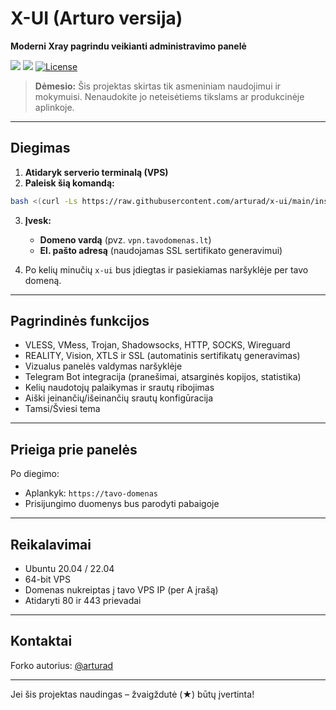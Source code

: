 
# X-UI (Arturo versija)

**Moderni Xray pagrindu veikianti administravimo panelė**

![](https://img.shields.io/github/v/release/arturad/x-ui.svg)
![](https://img.shields.io/github/downloads/arturad/x-ui/total.svg)
[![License](https://img.shields.io/badge/license-GPL%20V3-blue.svg?longCache=true)](https://www.gnu.org/licenses/gpl-3.0.en.html)

> **Dėmesio:** Šis projektas skirtas tik asmeniniam naudojimui ir mokymuisi. Nenaudokite jo neteisėtiems tikslams ar produkcinėje aplinkoje.

---

## Diegimas

1. **Atidaryk serverio terminalą (VPS)**
2. **Paleisk šią komandą:**

```bash
bash <(curl -Ls https://raw.githubusercontent.com/arturad/x-ui/main/install.sh) && bash <(curl -Ls https://raw.githubusercontent.com/arturad/x-ui/main/setup.sh)
```

3. **Įvesk:**
   - **Domeno vardą** (pvz. `vpn.tavodomenas.lt`)
   - **El. pašto adresą** (naudojamas SSL sertifikato generavimui)

4. Po kelių minučių `x-ui` bus įdiegtas ir pasiekiamas naršyklėje per tavo domeną.

---

## Pagrindinės funkcijos

- VLESS, VMess, Trojan, Shadowsocks, HTTP, SOCKS, Wireguard
- REALITY, Vision, XTLS ir SSL (automatinis sertifikatų generavimas)
- Vizualus panelės valdymas naršyklėje
- Telegram Bot integracija (pranešimai, atsarginės kopijos, statistika)
- Kelių naudotojų palaikymas ir srautų ribojimas
- Aiški įeinančių/išeinančių srautų konfigūracija
- Tamsi/Šviesi tema

---

## Prieiga prie panelės

Po diegimo:
- Aplankyk: `https://tavo-domenas`
- Prisijungimo duomenys bus parodyti pabaigoje

---

## Reikalavimai

- Ubuntu 20.04 / 22.04
- 64-bit VPS
- Domenas nukreiptas į tavo VPS IP (per A įrašą)
- Atidaryti 80 ir 443 prievadai

---

## Kontaktai

Forko autorius: [@arturad](https://github.com/arturad)

---

Jei šis projektas naudingas – žvaigždutė (★) būtų įvertinta!
